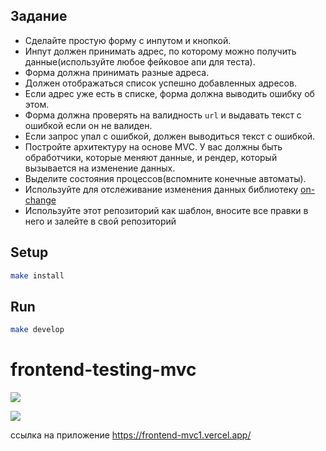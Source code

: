 ## Задание

* Сделайте простую форму с инпутом и кнопкой.
* Инпут должен принимать адрес, по которому можно получить данные(используйте любое фейковое апи для теста).
* Форма должна принимать разные адреса.
* Должен отображаться список успешно добавленных адресов.
* Если адрес уже есть в списке, форма должна выводить ошибку об этом.
* Форма должна проверять на валидность `url` и выдавать текст с ошибкой если он не валиден.
* Если запрос упал с ошибкой, должен выводиться текст с ошибкой.
* Постройте архитектуру на основе MVC. У вас должны быть обработчики, которые меняют данные, и рендер, который вызывается на изменение данных.
* Выделите состояния процессов(вспомните конечные автоматы).
* Используйте для отслеживание изменения данных библиотеку [on-change](https://www.npmjs.com/package/on-change )
* Используйте этот репозиторий как шаблон, вносите все правки в него и залейте в свой репозиторий

## Setup

```sh
make install
```

## Run

```sh
make develop
```

# frontend-testing-mvc

<a href="https://codeclimate.com/github/Saga6569/frontend-testing-mvc/maintainability"><img src="https://api.codeclimate.com/v1/badges/3e918f2b4ae471fa7b26/maintainability" /></a>

<a href="https://codeclimate.com/github/Saga6569/frontend-testing-mvc/test_coverage"><img src="https://api.codeclimate.com/v1/badges/3e918f2b4ae471fa7b26/test_coverage" /></a>


ссылка на  приложение https://frontend-mvc1.vercel.app/